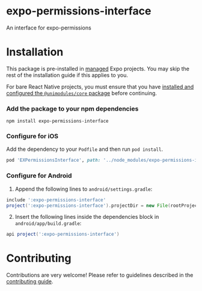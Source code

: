 # expo-permissions-interface

An interface for expo-permissions

# Installation

This package is pre-installed in [managed](https://docs.expo.io/versions/latest/introduction/managed-vs-bare/) Expo projects. You may skip the rest of the installation guide if this applies to you.

For bare React Native projects, you must ensure that you have [installed and configured the `@unimodules/core` package](https://github.com/unimodules/core) before continuing.

### Add the package to your npm dependencies

```
npm install expo-permissions-interface
```

### Configure for iOS

Add the dependency to your `Podfile` and then run `pod install`.

```ruby
pod 'EXPermissionsInterface', path: '../node_modules/expo-permissions-interface/ios'
```

### Configure for Android

1. Append the following lines to `android/settings.gradle`:

```gradle
include ':expo-permissions-interface'
project(':expo-permissions-interface').projectDir = new File(rootProject.projectDir, '../node_modules/expo-permissions-interface/android')
```

2. Insert the following lines inside the dependencies block in `android/app/build.gradle`:
```gradle
api project(':expo-permissions-interface')
```

# Contributing

Contributions are very welcome! Please refer to guidelines described in the [contributing guide]( https://github.com/expo/expo#contributing).
